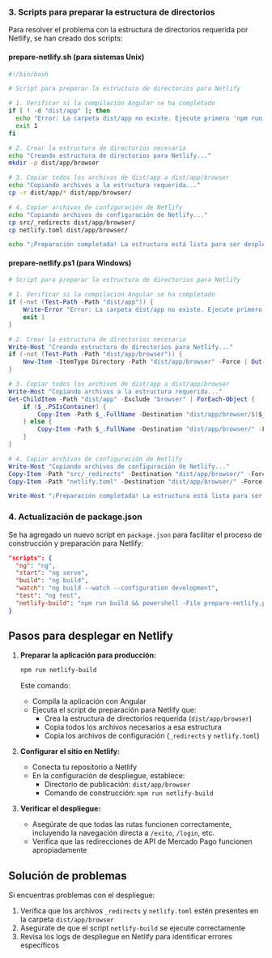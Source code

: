 ### 3. Scripts para preparar la estructura de directorios

Para resolver el problema con la estructura de directorios requerida por Netlify, se han creado dos scripts:

#### prepare-netlify.sh (para sistemas Unix)
```bash
#!/bin/bash

# Script para preparar la estructura de directorios para Netlify

# 1. Verificar si la compilación Angular se ha completado
if [ ! -d "dist/app" ]; then
  echo "Error: La carpeta dist/app no existe. Ejecute primero 'npm run build'."
  exit 1
fi

# 2. Crear la estructura de directorios necesaria
echo "Creando estructura de directorios para Netlify..."
mkdir -p dist/app/browser

# 3. Copiar todos los archivos de dist/app a dist/app/browser
echo "Copiando archivos a la estructura requerida..."
cp -r dist/app/* dist/app/browser/

# 4. Copiar archivos de configuración de Netlify
echo "Copiando archivos de configuración de Netlify..."
cp src/_redirects dist/app/browser/
cp netlify.toml dist/app/browser/

echo "¡Preparación completada! La estructura está lista para ser desplegada en Netlify."
```

#### prepare-netlify.ps1 (para Windows)
```powershell
# Script para preparar la estructura de directorios para Netlify

# 1. Verificar si la compilación Angular se ha completado
if (-not (Test-Path -Path "dist/app")) {
    Write-Error "Error: La carpeta dist/app no existe. Ejecute primero 'npm run build'."
    exit 1
}

# 2. Crear la estructura de directorios necesaria
Write-Host "Creando estructura de directorios para Netlify..."
if (-not (Test-Path -Path "dist/app/browser")) {
    New-Item -ItemType Directory -Path "dist/app/browser" -Force | Out-Null
}

# 3. Copiar todos los archivos de dist/app a dist/app/browser
Write-Host "Copiando archivos a la estructura requerida..."
Get-ChildItem -Path "dist/app" -Exclude "browser" | ForEach-Object {
    if ($_.PSIsContainer) {
        Copy-Item -Path $_.FullName -Destination "dist/app/browser/$($_.Name)" -Recurse -Force
    } else {
        Copy-Item -Path $_.FullName -Destination "dist/app/browser/" -Force
    }
}

# 4. Copiar archivos de configuración de Netlify
Write-Host "Copiando archivos de configuración de Netlify..."
Copy-Item -Path "src/_redirects" -Destination "dist/app/browser/" -Force
Copy-Item -Path "netlify.toml" -Destination "dist/app/browser/" -Force

Write-Host "¡Preparación completada! La estructura está lista para ser desplegada en Netlify."
```

### 4. Actualización de package.json

Se ha agregado un nuevo script en `package.json` para facilitar el proceso de construcción y preparación para Netlify:

```json
"scripts": {
  "ng": "ng",
  "start": "ng serve",
  "build": "ng build",
  "watch": "ng build --watch --configuration development",
  "test": "ng test",
  "netlify-build": "npm run build && powershell -File prepare-netlify.ps1"
}
```

## Pasos para desplegar en Netlify

1. **Preparar la aplicación para producción:**
   ```bash
   npm run netlify-build
   ```
   Este comando:
   - Compila la aplicación con Angular
   - Ejecuta el script de preparación para Netlify que:
     - Crea la estructura de directorios requerida (`dist/app/browser`)
     - Copia todos los archivos necesarios a esa estructura
     - Copia los archivos de configuración (`_redirects` y `netlify.toml`)

2. **Configurar el sitio en Netlify:**
   - Conecta tu repositorio a Netlify
   - En la configuración de despliegue, establece:
     - Directorio de publicación: `dist/app/browser`
     - Comando de construcción: `npm run netlify-build`

3. **Verificar el despliegue:**
   - Asegúrate de que todas las rutas funcionen correctamente, incluyendo la navegación directa a `/exito`, `/login`, etc.
   - Verifica que las redirecciones de API de Mercado Pago funcionen apropiadamente

## Solución de problemas

Si encuentras problemas con el despliegue:

1. Verifica que los archivos `_redirects` y `netlify.toml` estén presentes en la carpeta `dist/app/browser`
2. Asegúrate de que el script `netlify-build` se ejecute correctamente
3. Revisa los logs de despliegue en Netlify para identificar errores específicos
